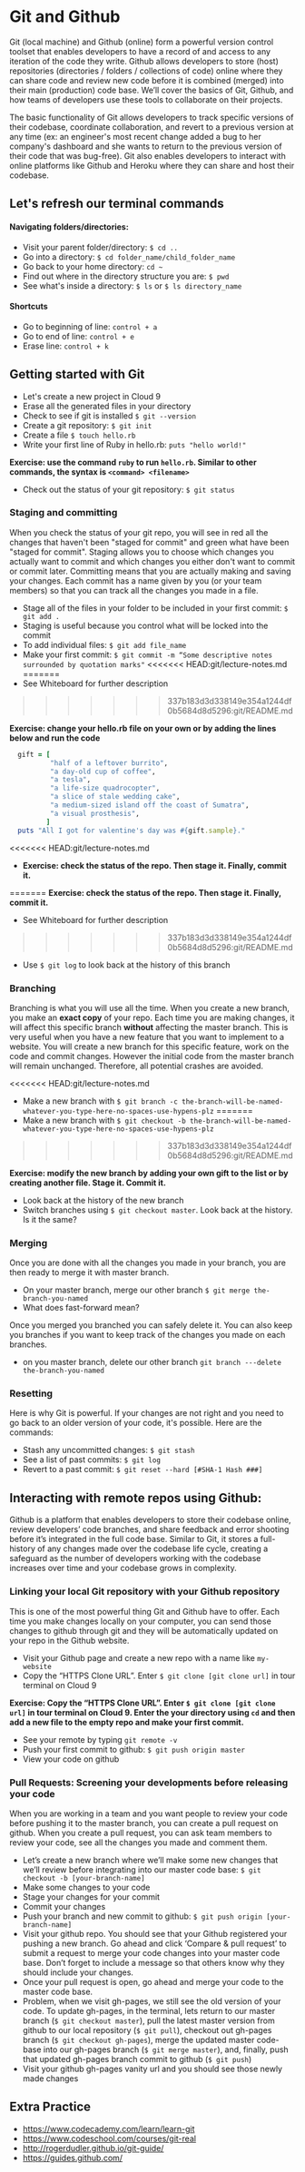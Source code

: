 # Git and Github

Git (local machine) and Github (online) form a powerful version control toolset that enables developers to have a record of and access to any iteration of the code they write. Github allows developers to store (host) repositories (directories / folders / collections of code) online where they can share code and review new code before it is combined (merged) into their main (production) code base. We’ll cover the basics of Git, Github, and how teams of developers use these tools to collaborate on their projects.

The basic functionality of Git allows developers to track specific versions of their codebase, coordinate collaboration, and revert to a previous version at any time (ex: an engineer's most recent change added a bug to her company's dashboard and she wants to return to the previous version of their code that was bug-free). Git also enables developers to interact with online platforms like Github and Heroku where they can share and host their codebase.

## Let's refresh our terminal commands

#### Navigating folders/directories:

- Visit your parent folder/directory: `$ cd ..`
- Go into a directory: `$ cd folder_name/child_folder_name`
- Go back to your home directory: `cd ~`
- Find out where in the directory structure you are: `$ pwd`
- See what's inside a directory: `$ ls` or `$ ls directory_name`

#### Shortcuts

- Go to beginning of line: `control + a`
- Go to end of line: `control + e`
- Erase line: `control + k`

## Getting started with Git

- Let's create a new project in Cloud 9
- Erase all the generated files in your directory
- Check to see if git is installed `$ git --version`
- Create a git repository: `$ git init`
- Create a file `$ touch hello.rb`
- Write your first line of Ruby in hello.rb: `puts "hello world!"`

**Exercise: use the command `ruby` to run `hello.rb`. Similar to other commands, the syntax is `<command> <filename>`**
- Check out the status of your git repository: `$ git status`

### Staging and committing

When you check the status of your git repo, you will see in red all the changes that haven't been "staged for commit" and green what have been "staged for commit". Staging allows you to choose which changes you actually want to commit and which changes you either don't want to commit or commit later.
Committing means that you are actually making and saving your changes. Each commit has a name given by you (or your team members) so that you can track all the changes you made in a file.

- Stage all of the files in your folder to be included in your first commit: `$ git add .`
- Staging is useful because you control what will be locked into the commit
- To add individual files: `$ git add file_name`
- Make your first commit: `$ git commit -m “Some descriptive notes surrounded by quotation marks"`
<<<<<<< HEAD:git/lecture-notes.md
=======
- See Whiteboard for further description
>>>>>>> 337b183d3d338149e354a1244df0b5684d8d5296:git/README.md

**Exercise: change your hello.rb file on your own or by adding the lines below and run the code**

```ruby
  gift = [
          "half of a leftover burrito",
          "a day-old cup of coffee",
          "a tesla",
          "a life-size quadrocopter",
          "a slice of stale wedding cake",
          "a medium-sized island off the coast of Sumatra",
          "a visual prosthesis",
         ]
  puts "All I got for valentine's day was #{gift.sample}."
```

<<<<<<< HEAD:git/lecture-notes.md
- **Exercise: check the status of the repo. Then stage it. Finally, commit it.**

=======
**Exercise: check the status of the repo. Then stage it. Finally, commit it.**
- See Whiteboard for further description
>>>>>>> 337b183d3d338149e354a1244df0b5684d8d5296:git/README.md
- Use `$ git log` to look back at the history of this branch

### Branching

Branching is what you will use all the time. When you create a new branch, you make an **exact copy** of your repo. Each time you are making changes, it will affect this specific branch **without** affecting the master branch.
This is very useful when you have a new feature that you want to implement to a website. You will create a new branch for this specific feature, work on the code and commit changes. However the initial code from the master branch will remain unchanged. Therefore, all potential crashes are avoided.

<<<<<<< HEAD:git/lecture-notes.md
- Make a new branch with `$ git branch -c the-branch-will-be-named-whatever-you-type-here-no-spaces-use-hypens-plz`
=======
- Make a new branch with `$ git checkout -b the-branch-will-be-named-whatever-you-type-here-no-spaces-use-hypens-plz`

>>>>>>> 337b183d3d338149e354a1244df0b5684d8d5296:git/README.md

**Exercise: modify the new branch by adding your own gift to the list or by creating another file. Stage it. Commit it.**

- Look back at the history of the new branch
- Switch branches using `$ git checkout master`. Look back at the history. Is it the same?

### Merging
Once you are done with all the changes you made in your branch, you are then ready to merge it with master branch.

- On your master branch, merge our other branch `$ git merge the-branch-you-named`
- What does fast-forward mean?

Once you merged you branched you can safely delete it. You can also keep you branches if you want to keep track of the changes you made on each branches.

- on you master branch, delete our other branch `git branch ---delete the-branch-you-named`

### Resetting
Here is why Git is powerful. If your changes are not right and you need to go back to an older version of your code, it's possible. Here are the commands:

- Stash any uncommitted changes: `$ git stash`
- See a list of past commits: `$ git log`
- Revert to a past commit: `$ git reset --hard [#SHA-1 Hash ###]`

## Interacting with remote repos using Github:

Github is a platform that enables developers to store their codebase online, review developers’ code branches, and share feedback and error shooting before it’s integrated in the full code base. Similar to Git, it stores a full-history of any changes made over the codebase life cycle, creating a safeguard as the number of developers working with the codebase increases over time and your codebase grows in complexity.

### Linking your local Git repository with your Github repository
This is one of the most powerful thing Git and Github have to offer. Each time you make changes locally on your computer, you can send those changes to github through git and they will be automatically updated on your repo in the Github website.

- Visit your Github page and create a new repo with a name like `my-website`
- Copy the “HTTPS Clone URL”. Enter `$ git clone [git clone url]` in tour terminal on Cloud 9

**Exercise: Copy the “HTTPS Clone URL”. Enter `$ git clone [git clone url]` in tour terminal on Cloud 9. Enter the your directory using `cd` and then add a new file to the empty repo and make your first commit.**
- See your remote by typing `git remote -v`
- Push your first commit to github: `$ git push origin master`
- View your code on github

### Pull Requests: Screening your developments before releasing your code
When you are working in a team and you want people to review your code before pushing it to the master branch, you can create a pull request on github. When you create a pull request, you can ask team members to review your code, see all the changes you made and comment them. 


- Let’s create a new branch where we’ll make some new changes that we’ll review before integrating into our master code base: `$ git checkout -b [your-branch-name]`
- Make some changes to your code
- Stage your changes for your commit
- Commit your changes
- Push your branch and new commit to github: `$ git push origin [your-branch-name]`
- Visit your github repo. You should see that your Github registered your pushing a new branch. Go ahead and click ‘Compare & pull request’ to submit a request to merge your code changes into your master code base. Don’t forget to include a message so that others know why they should include your changes.
- Once your pull request is open, go ahead and merge your code to the master code base.
- Problem, when we visit gh-pages, we still see the old version of your code. To update gh-pages, in the terminal, lets return to our master branch (`$ git checkout master`), pull the latest master version from github to our local repository (`$ git pull`), checkout out gh-pages branch (`$ git checkout gh-pages`), merge the updated master code-base into our gh-pages branch (`$ git merge master`), and, finally, push that updated gh-pages branch commit to github (`$ git push`)
- Visit your github gh-pages vanity url and you should see those newly made changes

## Extra Practice

- https://www.codecademy.com/learn/learn-git
- https://www.codeschool.com/courses/git-real
- http://rogerdudler.github.io/git-guide/
- https://guides.github.com/
